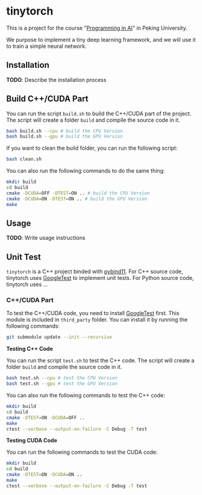 # tinytorch

This is a project for the course "[Programming in AI](https://pkuprogramminginai.github.io/Labs-Documentation/#/)" in Peking University.

We purpose to implement a tiny deep learning framework, and we will use it to train a simple neural network.

## Installation

**TODO**: Describe the installation process

## Build C++/CUDA Part

You can run the script `build.sh` to build the C++/CUDA part of the project. The script will create a folder `build` and compile the source code in it.

```bash
bash build.sh --cpu # build the CPU Version
bash build.sh --gpu # build the GPU Version
```

If you want to clean the build folder, you can run the following script:

```bash
bash clean.sh
```

You can also run the following commands to do the same thing:

```bash
mkdir build
cd build
cmake -DCUDA=OFF -DTEST=ON .. # build the CPU Version
cmake -DCUDA=ON -DTEST=ON .. # build the GPU Version
make
```


## Usage

**TODO**: Write usage instructions

## Unit Test

`tinytorch` is a C++ project binded with [pybind11](https://github.com/pybind/pybind11). For C++ source code, tinytorch uses [GoogleTest](https://github.com/google/googletest) to implement unit tests. For Python source code, tinytorch uses ...

### C++/CUDA Part

To test the C++/CUDA code, you need to install [GoogleTest](https://github.com/google/googletest) first. This module is included in `third_party` folder. You can install it by running the following commands:

```bash
git submodule update --init --recursive
```

**Testing C++ Code**

You can run the script `test.sh` to test the C++ code. The script will create a folder `build` and compile the source code in it.

```bash
bash test.sh --cpu # test the CPU Version
bash test.sh --gpu # test the GPU Version
```

You can also run the following commands to test the C++ code:

```bash
mkdir build
cd build
cmake -DTEST=ON -DCUDA=OFF ..
make
ctest --verbose --output-on-failure -C Debug -T test
```

**Testing CUDA Code**

You can run the following commands to test the CUDA code:

```bash
mkdir build
cd build
cmake -DTEST=ON -DCUDA=ON ..
make
ctest --verbose --output-on-failure -C Debug -T test
```